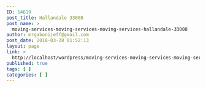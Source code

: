 ```yaml
---
ID: 14619
post_title: Hallandale 33008
post_name: >
  moving-services-moving-services-moving-services-hallandale-33008
author: mrgabonijeff@gmail.com
post_date: 2018-03-28 01:52:13
layout: page
link: >
  http://localhost/wordpress/moving-services-moving-services-moving-services-hallandale-33008/
published: true
tags: [ ]
categories: [ ]
---
```

